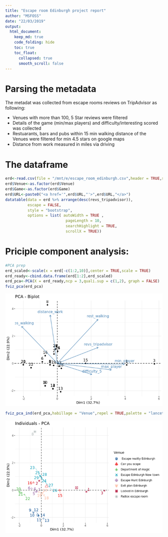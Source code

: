 ```yaml
---
title: "Escape room Edinburgh project report"
author: "MSFOSS"
date: "22/03/2019"
output:
  html_document:
    keep_md: true
    code_folding: hide
    toc: true
    toc_float:
      collapsed: true
      smooth_scroll: false
---
```




# Parsing the metadata 

The metadat was collected from escape rooms reviews on TripAdvisor as following:

 - Venues with more than 100, 5 Star reviews were filtered
 - Details of the game (min/max players) and difficulty/interesting scored was collected
 - Restuarants, bars and pubs within 15 min walking distance of the Venues were filtered for min 4.5 stars on google maps
 - Distance from work measured in miles via driving

# The dataframe


```r
erd<-read.csv(file = "/mnt/e/escape_room_edinburgh.csv",header = TRUE,stringsAsFactors = FALSE)
erd$Venue<-as.factor(erd$Venue)
erd$Game<-as.factor(erd$Game)
erd$URL<-paste0("<a href='",erd$URL,"'>",erd$URL,"</a>")
datatable(data = erd %>% arrange(desc(revs_tripadvisor)),
          escape = FALSE,
          style = "bootstrap",
          options = list( autoWidth = TRUE , 
                           pageLength = 10,
                           searchHighlight = TRUE,
                           scrollX = TRUE))
```

<!--html_preserve--><div id="htmlwidget-8b7a20d7663946084323" style="width:100%;height:auto;" class="datatables html-widget"></div>
<script type="application/json" data-for="htmlwidget-8b7a20d7663946084323">{"x":{"style":"bootstrap","filter":"none","data":[["1","2","3","4","5","6","7","8","9","10","11","12","13","14","15","16","17","18","19","20","21","22","23","24","25","26","27","28","29"],["Locked in Edinburgh","Locked in Edinburgh","Locked in Edinburgh","Can you scape","Can you scape","Escape Edinburgh New town","Escape Edinburgh New town","Escape Edinburgh New town","Escape Edinburgh New town","Escape Edinburgh New town","Escape Edinburgh New town","Escape Edinburgh New town","Exit plan Edinburgh","Exit plan Edinburgh","Exit plan Edinburgh"," Escape reality Edinburgh"," Escape reality Edinburgh"," Escape reality Edinburgh"," Escape reality Edinburgh"," Escape reality Edinburgh"," Escape reality Edinburgh","Padlox escape room","Department of magic","Department of magic","Department of magic","Escape Hunt Edinburgh","Escape Hunt Edinburgh","Escape Hunt Edinburgh","Escape Hunt Edinburgh"],["The cutting room ","The distillary","The secret lab","Operation spellbound","Operation Odyssey","The magic emporium","221B Baker street","The experiment","Area51","Houdinis workshop","Casino","Contagion","The tesla cube","Svengalis lair","Framed","JUNGALA","TORTUGA PIRATES","MACHINA","THE ASYLUM","ALCATRAZ","NOSFERATU","Going for gold","Prophecies quest","Dark lord resurrection","Magic potion Tavern","Escape the wild west","Blackbeards treasure","The forth samurai","The last vikings"],[3,2,4,2,2,2,2,2,2,2,2,2,2,2,2,2,2,2,2,2,2,2,2,2,2,2,2,2,2],[8,2,10,10,4,6,5,6,5,6,6,6,7,6,6,6,6,6,6,6,6,6,5,5,5,6,6,6,6],[5,3,4,5,4,3,4,3,4,3,3,3,3,4,3,3,3,4,4,5,4,4,3,3,4,4,4,3,4],[16,16,16,7,7,11,11,11,11,11,11,11,9,9,9,3,3,3,3,3,3,15,4,4,4,10,10,10,10],[2,2,2,13,13,12,12,12,12,12,12,12,5,5,5,4,4,4,4,4,4,14,14,14,14,10,10,10,10],[875,875,875,836,836,836,836,836,836,836,836,836,491,491,491,400,400,400,400,400,400,185,160,160,160,158,158,158,158],[6.7,6.7,6.7,7.2,7.2,7.1,7.1,7.1,7.1,7.1,7.1,7.1,7.3,7.3,7.3,6.2,6.2,6.2,6.2,6.2,6.2,13.9,7.1,7.1,7.1,6.9,6.9,6.9,6.9],["<a href='https://www.lockedinedinburgh.com/'>https://www.lockedinedinburgh.com/<\/a>","<a href='https://www.lockedinedinburgh.com/'>https://www.lockedinedinburgh.com/<\/a>","<a href='https://www.lockedinedinburgh.com/'>https://www.lockedinedinburgh.com/<\/a>","<a href='https://www.canyouescape.co.uk/edinburgh'>https://www.canyouescape.co.uk/edinburgh<\/a>","<a href='https://www.canyouescape.co.uk/edinburgh'>https://www.canyouescape.co.uk/edinburgh<\/a>","<a href='https://www.escapeteambuilding.co.uk/'>https://www.escapeteambuilding.co.uk/<\/a>","<a href='https://www.escapeteambuilding.co.uk/'>https://www.escapeteambuilding.co.uk/<\/a>","<a href='https://www.escapeteambuilding.co.uk/'>https://www.escapeteambuilding.co.uk/<\/a>","<a href='https://www.escapeteambuilding.co.uk/'>https://www.escapeteambuilding.co.uk/<\/a>","<a href='https://www.escapeteambuilding.co.uk/'>https://www.escapeteambuilding.co.uk/<\/a>","<a href='https://www.escapeteambuilding.co.uk/'>https://www.escapeteambuilding.co.uk/<\/a>","<a href='https://www.escapeteambuilding.co.uk/'>https://www.escapeteambuilding.co.uk/<\/a>","<a href='http://exitplanedinburgh.co.uk/'>http://exitplanedinburgh.co.uk/<\/a>","<a href='http://exitplanedinburgh.co.uk/'>http://exitplanedinburgh.co.uk/<\/a>","<a href='http://exitplanedinburgh.co.uk/'>http://exitplanedinburgh.co.uk/<\/a>","<a href='https://www.escapereality.com/escape-rooms-uk/edinburgh/'>https://www.escapereality.com/escape-rooms-uk/edinburgh/<\/a>","<a href='https://www.escapereality.com/escape-rooms-uk/edinburgh/'>https://www.escapereality.com/escape-rooms-uk/edinburgh/<\/a>","<a href='https://www.escapereality.com/escape-rooms-uk/edinburgh/'>https://www.escapereality.com/escape-rooms-uk/edinburgh/<\/a>","<a href='https://www.escapereality.com/escape-rooms-uk/edinburgh/'>https://www.escapereality.com/escape-rooms-uk/edinburgh/<\/a>","<a href='https://www.escapereality.com/escape-rooms-uk/edinburgh/'>https://www.escapereality.com/escape-rooms-uk/edinburgh/<\/a>","<a href='https://www.escapereality.com/escape-rooms-uk/edinburgh/'>https://www.escapereality.com/escape-rooms-uk/edinburgh/<\/a>","<a href='https://www.padlox.co.uk/'>https://www.padlox.co.uk/<\/a>","<a href='http://departmentofmysteries.com/'>http://departmentofmysteries.com/<\/a>","<a href='http://departmentofmysteries.com/'>http://departmentofmysteries.com/<\/a>","<a href='http://departmentofmysteries.com/'>http://departmentofmysteries.com/<\/a>","<a href='https://escapehunt.com/uk/edinburgh/'>https://escapehunt.com/uk/edinburgh/<\/a>","<a href='https://escapehunt.com/uk/edinburgh/'>https://escapehunt.com/uk/edinburgh/<\/a>","<a href='https://escapehunt.com/uk/edinburgh/'>https://escapehunt.com/uk/edinburgh/<\/a>","<a href='https://escapehunt.com/uk/edinburgh/'>https://escapehunt.com/uk/edinburgh/<\/a>"]],"container":"<table class=\"table table-striped table-hover\">\n  <thead>\n    <tr>\n      <th> <\/th>\n      <th>Venue<\/th>\n      <th>Game<\/th>\n      <th>min_player<\/th>\n      <th>max_player<\/th>\n      <th>difficulty_5<\/th>\n      <th>rest_walking<\/th>\n      <th>pubs_walking<\/th>\n      <th>revs_tripadvisor<\/th>\n      <th>distance_work<\/th>\n      <th>URL<\/th>\n    <\/tr>\n  <\/thead>\n<\/table>","options":{"autoWidth":true,"pageLength":10,"searchHighlight":true,"scrollX":true,"columnDefs":[{"className":"dt-right","targets":[3,4,5,6,7,8,9]},{"orderable":false,"targets":0}],"order":[],"orderClasses":false}},"evals":[],"jsHooks":[]}</script><!--/html_preserve-->

# Priciple component analysis:



```r
#PCA prep
erd_scaled<-scale(x = erd[-c(1:2,10)],center = TRUE,scale = TRUE)
erd_ready<-cbind.data.frame(erd[1:2],erd_scaled)
erd_pca<-PCA(X = erd_ready,ncp = 3,quali.sup = c(1,2), graph = FALSE)
fviz_pca(erd_pca)
```

<img src="erd_report_files/figure-html/unnamed-chunk-2-1.png" style="display: block; margin: auto;" />

```r
fviz_pca_ind(erd_pca,habillage = "Venue",repel = TRUE,palette = "lancet")
```

<img src="erd_report_files/figure-html/unnamed-chunk-2-2.png" style="display: block; margin: auto;" />
